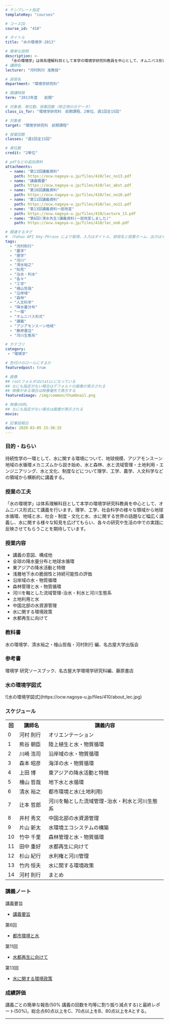 ```yaml
---
# テンプレート指定
templateKey: "courses"

# コースID
course_id: "410"

# タイトル
title: "水の環境学-2013"

# 簡単な説明
description: >-
  「水の環境学」は体系理解科目として本学の環境学研究科教員を中心として、オムニバス形式にて講義を行います。理学、工学、社会科学の様々な領域から地球水循環、地域と水、社会・制度・文化と水、水に関する世界の話題など幅広く講義し、水に関する様々な知見を広げてもらい、各々の研究や生活の中での実践に反映させてもらうことを期待しています。 ....
# 講師名
lecturer: "河村則行 准教授"

# 部局名
department: "環境学研究科"

# 開講時限
term: "2013年度	前期"

# 対象者、単位数、授業回数（修正用の元データ）
class_is_for: "環境学研究科　前期課程、2単位、週1回全15回"

# 対象者
target: "環境学研究科　前期課程"

# 授業回数
classes: "週1回全15回"

# 単位数
credit: "2単位"

# pdfなどの追加資料
attachments:
  - name: "第13回講義資料" 
    path: https://ocw.nagoya-u.jp/files/410/lec_no13.pdf
  - name: "講義概要" 
    path: https://ocw.nagoya-u.jp/files/410/lec_abst.pdf
  - name: "第10回講義資料" 
    path: https://ocw.nagoya-u.jp/files/410/lec_no10.pdf
  - name: "第11回講義資料" 
    path: https://ocw.nagoya-u.jp/files/410/lec_no11.pdf
  - name: "第13回講義資料一部改変" 
    path: https://ocw.nagoya-u.jp/files/410/Lecture_13.pdf
  - name: "第6回(清水先生)講義資料(一部改変しました)" 
    path: https://ocw.nagoya-u.jp/files/410/lec_no6.pdf

# 関連するタグ
# （Yahoo API Key-Phrase により取得。入力はタイトル、部局名と授業ホーム、出力はキーフレーズ（tags））
tags:
  - "河村則行"
  - "農学"
  - "理学"
  - "河川"
  - "清水裕之"
  - "知見"
  - "治水・利水"
  - "各々"
  - "工学"
  - "檜山哲哉"
  - "沿岸域"
  - "森林"
  - "人文科学"
  - "降水量分布"
  - "一環"
  - "オムニバス形式"
  - "講義"
  - "アジアモンスーン地域"
  - "藤原書店"
  - "河川生態系"

# カテゴリ
category:
 - "環境学"

# 色付けのロールにするか
featuredpost: true

# 画像
## rootフォルダはstaticになっている
## なにも指定がない場合はデフォルトの画像が表示される
## 映像がある場合は映像優先で表示する
featuredimage: /img/common/thumbnail.png

# 映像のURL
## なにも指定がない場合は画像が表示される
movie: 

# 記事投稿日
date: 2020-03-05 15:38:15
---
```


### 目的・ねらい

持続性学の一環として、水に関する環境について、地球規模、アジアモンスーン地域の水循環メカニズムから説き始め、水と森林、水と流域管理・土地利用・エンジニアリング、水と文化、制度などについて理学、工学、農学、人文科学などの領域から横断的に講義する。


### 授業の工夫

「水の環境学」は体系理解科目として本学の環境学研究科教員を中心として、オムニバス形式にて講義を行います。理学、工学、社会科学の様々な領域から地球水循環、地域と水、社会・制度・文化と水、水に関する世界の話題など幅広く講義し、水に関する様々な知見を広げてもらい、各々の研究や生活の中での実践に反映させてもらうことを期待しています。





### 授業内容

  * 講義の意図、構成他
  * 全球の降水量分布と地球水循環
  * 東アジアの降水活動と特徴
  * 浅層地下水の脆弱性と持続可能性の評価
  * 沿岸域の水・物質循環
  * 森林管理と水・物質循環
  * 河川を軸とした流域管理-治水・利水と河川生態系
  * 土地利用と水
  * 中国北部の水資源管理
  * 水に関する環境政策
  * 水都再生に向けて

### 教科書

水の環境学、清水裕之・檜山哲哉・河村則行 編、名古屋大学出版会 

### 参考書

環境学 研究ソースブック、名古屋大学環境学研究科編、藤原書店


<h3>水の環境学図式</h3>
<p>
![水の環境学図式](https://ocw.nagoya-u.jp/files/410/about_lec.jpg) 
</p>
<h3>スケジュール</h3>
<table class="basic" width="475">
<tr>
<th width="20" class="center">回</th>
<th width="80" class="center">講師名</th>
<th width="375" class="center">講義内容</th>
</tr>
<tr>
<td width="20" class="center">0</td>
<td width="80" class="center">河村 則行</td>
<td width="375" class="center">オリエンテーション</td>
</tr>
<tr>
<td width="20" class="center">1</td>
<td width="80" class="center">熊谷 朝臣</td>
<td width="375" class="center">陸上植生と水・物質循環</td>
</tr>
<tr>
<td width="20" class="center">2</td>
<td width="80" class="center">川崎 浩司</td>
<td width="375" class="center">沿岸域の水・物質循環</td>
</tr>
<tr>
<td width="20" class="center">3</td>
<td width="80" class="center">森本 昭彦</td>
<td width="375" class="center">海洋の水・物質循環</td>
</tr>
<tr>
<td width="20" class="center">4</td>
<td width="80" class="center">上田 博</td>
<td width="375" class="center">東アジアの降水活動と特徴</td>
</tr>
<tr>
<td width="20" class="center">5</td>
<td width="80" class="center">檜山 哲哉</td>
<td width="375" class="center">地下水と水循環</td>
</tr>
<tr>
<td width="20" class="center">6</td>
<td width="80" class="center">清水 裕之</td>
<td width="375" class="center">都市環境と水(土地利用)</td>
</tr>
<tr>
<td width="20" class="center">7</td>
<td width="80" class="center">辻本 哲郎</td>
<td width="375" class="center">河川を軸とした流域管理-治水・利水と河川生態系</td>
</tr>
<tr>
<td width="20" class="center">8</td>
<td width="80" class="center">井村 秀文</td>
<td width="375" class="center">中国北部の水資源管理</td>
</tr>
<tr>
<td width="20" class="center">9</td>
<td width="80" class="center">片山 新太</td>
<td width="375" class="center">水環境エコシステムの構築</td>
</tr>
<tr>
<td width="20" class="center">10</td>
<td width="80" class="center">竹中 千里</td>
<td width="375" class="center">森林管理と水・物質循環</td>
</tr>
<tr>
<td width="20" class="center">11</td>
<td width="80" class="center">田中 重好</td>
<td width="375" class="center">水都再生に向けて</td>
</tr>
<tr>
<td width="20" class="center">12</td>
<td width="80" class="center">杉山 紀行</td>
<td width="375" class="center">水利権と河川管理</td>
</tr>
<tr>
<td width="20" class="center">13</td>
<td width="80" class="center">竹内 恒夫</td>
<td width="375" class="center">水に関する環境政策</td>
</tr>
<tr>
<td width="20" class="center">14</td>
<td width="80" class="center">河村 則行</td>
<td width="375" class="center">まとめ</td>
</tr>
</table>


### 講義ノート

講義要旨

- [講義要旨](https://ocw.nagoya-u.jp/files/410/lec_abst.pdf) 

第6回

- [都市環境と水](https://ocw.nagoya-u.jp/files/410/lec_no6.pdf) 

第11回

- [水都再生に向けて](https://ocw.nagoya-u.jp/files/410/lec_no11.pdf) 

第13回

- [水に関する環境政策](https://ocw.nagoya-u.jp/files/410/Lecture_13.pdf) 





### 成績評価

講義ごとの簡単な報告(50% 講義の回数を均等に割り振り減点する)と最終レポート(50%)。総合点60点以上をC、70点以上をB、80点以上をAとする。





-----